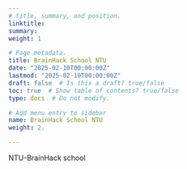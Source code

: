 ```yaml
---
# title, summary, and position.
linktitle:
summary:
weight: 1

# Page metadata.
title: BrainHack School NTU
date: "2025-02-10T00:00:00Z"
lastmod: "2025-02-10T00:00:00Z"
draft: false  # Is this a draft? true/false
toc: true  # Show table of contents? true/false
type: docs  # Do not modify.

# Add menu entry to sidebar
name: BrainHack School NTU
weight: 2.

---
```


NTU-BrainHack school
